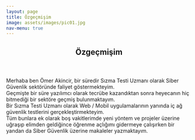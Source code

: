 ```yaml
---
layout: page
title: Özgeçmişim
image: assets/images/pic01.jpg
nav-menu: true
---
```


<!-- Main -->
<div id="main" class="alt">

<!-- One -->
<section id="one">
	<div class="inner">
		<header class="major">
			<h1>Özgeçmişim</h1>
		</header>

<!-- Content -->
<!-- <h2 id="content">Ömer Akincir</h2> -->
<p>Merhaba ben Ömer Akincir, bir süredir Sızma Testi Uzmanı olarak Siber Güvenlik sektöründe faliyet göstermekteyim.<br>Geçmişte bir süre yazılımcı olarak tecrübe kazandıktan sonra heyecanın hiç bitmediği bir sektöre geçmiş bulunmaktayım. <br>Bir Sızma Testi Uzmanı olarak Web / Mobil uygulamalarının yanında iç ağ güvenlik testlerini gerçekleştirmekteyim.<br>Tüm bunlara ek olarak boş vakitlerimde yeni yöntem ve projeler üzerine uğraşıp elimden geldiğince öğrenme açlığımı gidermeye çalışırken bir yandan da Siber Güvenlik üzerine makaleler yazmaktayım.</p>

</div>
</section>

</div>
